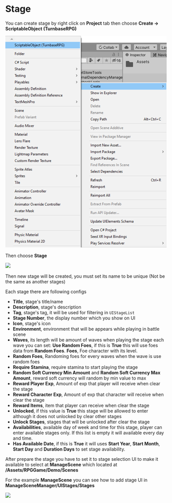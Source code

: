 # Stage

You can create stage by right click on **Project** tab then choose **Create -> ScriptableObject (TurnbaseRPG)**

![](../images/CreateScriptableObject.png)

Then choose **Stage**

![](../images/0wZFtDSoj5GxwVeLF.png)

Then new stage will be created, you must set its name to be unique (Not be the same as another stages)

Each stage there are following configs

*   **Title**, stage's title/name
*   **Description**, stage's description
*   **Tag**, stage's tag, it will be used for filtering in `UIStageList`
*   **Stage Number**, the display number which you show on UI
*   **Icon**, stage's icon
*   **Environment**, environment that will be appears while playing in battle scene
*   **Waves**, its length will be amount of waves when playing the stage each wave you can set: **Use Random Foes**, if this is **True** this will use foes data from **Random Foes**. **Foes**, Foe character with its level.
*   **Random Foes**, Randoming foes for every waves when the wave is use random foes
*   **Require Stamina**, require stamina to start playing the stage
*   **Random Soft Currency Min Amount** and **Random Soft Currency Max Amount**, reward soft currency will random by min value to max
*   **Reward Player Exp**, Amount of exp that player will receive when clear the stage
*   **Reward Character Exp**, Amount of exp that character will receive when clear the stage
*   **Reward Items**, item that player can receive when clear the stage
*   **Unlocked**, if this value is **True** this stage will be allowed to enter although it does not unlocked by clear other stages
*   **Unlock Stages**, stages that will be unlocked after clear the stage
*   **Availabilities**, available day of week and time for this stage, player can enter available stages only. If this list is empty it will available every day and time.
*   **Has Available Date**, if this is **True** it will uses **Start Year**, **Start Month**, **Start Day** and **Duration Days** to set stage availability.

After prepare the stage you have to set it to stage selection UI to make it available to select at **ManageScene** which located at **/Assets/RPGGame/Demo/Scenes**

For the example **ManageScene** you can see how to add stage UI in **ManageSceneManager/UIStages/Stages**

![](../images/0I2RnqquIGVaT364k.png)